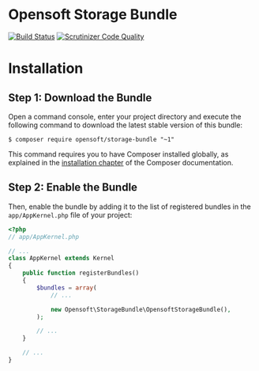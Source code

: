 Opensoft Storage Bundle
=======================

[![Build Status](https://travis-ci.com/opensoft/OpensoftStorageBundle.svg?token=otbbpqUUMBuesyKDQkii&branch=master)](https://travis-ci.com/opensoft/OpensoftStorageBundle) [![Scrutinizer Code Quality](https://scrutinizer-ci.com/g/opensoft/OpensoftStorageBundle/badges/quality-score.png?b=master&s=4543cbe3f924124f40ff8063e5e37d43db11b37e)](https://scrutinizer-ci.com/g/opensoft/OpensoftStorageBundle/?branch=master)

Installation
============

Step 1: Download the Bundle
---------------------------

Open a command console, enter your project directory and execute the
following command to download the latest stable version of this bundle:

```console
$ composer require opensoft/storage-bundle "~1"
```

This command requires you to have Composer installed globally, as explained
in the [installation chapter](https://getcomposer.org/doc/00-intro.md)
of the Composer documentation.

Step 2: Enable the Bundle
-------------------------

Then, enable the bundle by adding it to the list of registered bundles
in the `app/AppKernel.php` file of your project:

```php
<?php
// app/AppKernel.php

// ...
class AppKernel extends Kernel
{
    public function registerBundles()
    {
        $bundles = array(
            // ...

            new Opensoft\StorageBundle\OpensoftStorageBundle(),
        );

        // ...
    }

    // ...
}
```

